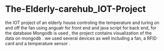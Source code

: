 # The-Elderly-carehub_IOT-Project
the IOT project of an elderly house controling the temperature and turing on and off the fan using angualr for front end and java script for back end, for the database  Mongodb is used , the project contains visualization of the data on mongodb . we used several devices as well including a fan, a RFID card and a temperature sensor .
